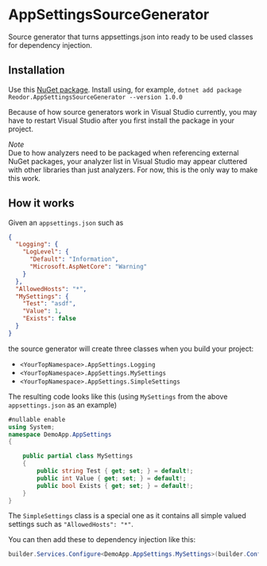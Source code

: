 # AppSettingsSourceGenerator
Source generator that turns appsettings.json into ready to be used classes for dependency injection.

## Installation

Use this [NuGet package](https://www.nuget.org/packages/Reodor.AppSettingsSourceGenerator/).
Install using, for example, `dotnet add package Reodor.AppSettingsSourceGenerator --version 1.0.0`

Because of how source generators work in Visual Studio currently, you may have to restart Visual Studio after you first install the package in your project.

_Note_  
Due to how analyzers need to be packaged when referencing external NuGet packages, your analyzer list in Visual Studio may appear cluttered with other libraries than just analyzers.
For now, this is the only way to make this work.

## How it works

Given an `appsettings.json` such as 
```json
{
  "Logging": {
    "LogLevel": {
      "Default": "Information",
      "Microsoft.AspNetCore": "Warning"
    }
  },
  "AllowedHosts": "*",
  "MySettings": {
    "Test": "asdf",
    "Value": 1,
    "Exists": false
  }
}
```

the source generator will create three classes when you build your project:

- `<YourTopNamespace>.AppSettings.Logging`
- `<YourTopNamespace>.AppSettings.MySettings`
- `<YourTopNamespace>.AppSettings.SimpleSettings`

The resulting code looks like this (using `MySettings` from the above `appsettings.json` as an example)
```csharp
#nullable enable
using System;
namespace DemoApp.AppSettings
{

    public partial class MySettings
    {
        public string Test { get; set; } = default!;
        public int Value { get; set; } = default!;
        public bool Exists { get; set; } = default!;
    }
}
```

The `SimpleSettings` class is a special one as it contains all simple valued settings such as `"AllowedHosts": "*"`.

You can then add these to dependency injection like this:
```csharp
builder.Services.Configure<DemoApp.AppSettings.MySettings>(builder.Configuration.GetSection("MySettings"));
```


